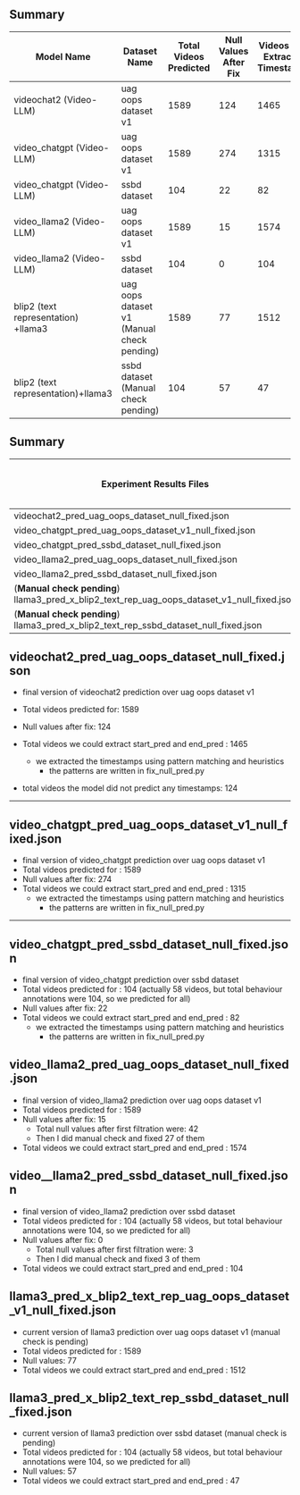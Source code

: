 ## Summary
| Model Name | Dataset Name | Total Videos Predicted | Null Values After Fix | Videos with Extracted Timestamps |
|------------|--------------|-----------------------|----------------------|---------------------------------|
| videochat2 (Video-LLM) | uag oops dataset v1 | 1589 | 124 | 1465 |
| video_chatgpt (Video-LLM) | uag oops dataset v1 | 1589 | 274 | 1315 |
| video_chatgpt (Video-LLM) | ssbd dataset | 104 | 22 | 82 |
| video_llama2 (Video-LLM)| uag oops dataset v1 | 1589 | 15 | 1574 |
| video_llama2 (Video-LLM)| ssbd dataset | 104 | 0 | 104 |
| blip2 (text representation) +llama3 | uag oops dataset v1 (Manual check pending) | 1589 | 77 | 1512 |
| blip2 (text representation)+llama3 | ssbd dataset (Manual check pending) | 104 | 57 | 47 |


## Summary

| Experiment Results Files | Total Videos Predicted | Null Values After Fix | Videos with Extracted Timestamps |
|---------|-----------------------|----------------------|---------------------------------|
| videochat2_pred_uag_oops_dataset_null_fixed.json | 1589 | 124 | 1465 |
| video_chatgpt_pred_uag_oops_dataset_v1_null_fixed.json | 1589 | 274 | 1315 |
| video_chatgpt_pred_ssbd_dataset_null_fixed.json | 104 | 22 | 82 |
| video_llama2_pred_uag_oops_dataset_null_fixed.json | 1589 | 15 | 1574 |
| video_llama2_pred_ssbd_dataset_null_fixed.json | 104 | 0 | 104 |
| (**Manual check pending**) llama3_pred_x_blip2_text_rep_uag_oops_dataset_v1_null_fixed.json | 1589 | 77 | 1512 |
(**Manual check pending**) llama3_pred_x_blip2_text_rep_ssbd_dataset_null_fixed.json | 104 | 57 | 47 |

## videochat2_pred_uag_oops_dataset_null_fixed.json
* final version of videochat2 prediction over uag oops dataset v1
* Total videos predicted for: 1589
* Null values after fix: 124
* Total videos we could extract start_pred and end_pred : 1465
    * we extracted the timestamps using pattern matching and heuristics
        * the patterns are written in fix_null_pred.py
        
* total videos the model did not predict any timestamps: 124
---
## video_chatgpt_pred_uag_oops_dataset_v1_null_fixed.json
* final version of video_chatgpt prediction over uag oops dataset v1
* Total videos predicted for : 1589
* Null values after fix: 274
* Total videos we could extract start_pred and end_pred : 1315
    * we extracted the timestamps using pattern matching and heuristics
        * the patterns are written in fix_null_pred.py
---
## video_chatgpt_pred_ssbd_dataset_null_fixed.json
* final version of video_chatgpt prediction over ssbd dataset
* Total videos predicted for : 104 (actually 58 videos, but total behaviour annotations were 104, so we predicted for all)
* Null values after fix: 22
* Total videos we could extract start_pred and end_pred : 82
    * we extracted the timestamps using pattern matching and heuristics
        * the patterns are written in fix_null_pred.py

## video_llama2_pred_uag_oops_dataset_null_fixed.json
* final version of video_llama2 prediction over uag oops dataset v1
* Total videos predicted for : 1589
* Null values after fix: 15
    * Total null values after first filtration were: 42
    * Then I did manual check and fixed 27 of them
* Total videos we could extract start_pred and end_pred : 1574

## video__llama2_pred_ssbd_dataset_null_fixed.json
* final version of video_llama2 prediction over ssbd dataset
* Total videos predicted for : 104 (actually 58 videos, but total behaviour annotations were 104, so we predicted for all)
* Null values after fix: 0
    * Total null values after first filtration were: 3
    * Then I did manual check and fixed 3 of them
* Total videos we could extract start_pred and end_pred : 104


## llama3_pred_x_blip2_text_rep_uag_oops_dataset_v1_null_fixed.json
* current version of llama3 prediction over uag oops dataset v1 (manual check is pending)
* Total videos predicted for : 1589
* Null values: 77
* Total videos we could extract start_pred and end_pred : 1512

## llama3_pred_x_blip2_text_rep_ssbd_dataset_null_fixed.json
* current version of llama3 prediction over ssbd dataset (manual check is pending)
* Total videos predicted for : 104 (actually 58 videos, but total behaviour annotations were 104, so we predicted for all)  
* Null values: 57
* Total videos we could extract start_pred and end_pred : 47